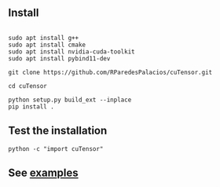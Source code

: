 
## Install

```console

sudo apt install g++
sudo apt install cmake
sudo apt install nvidia-cuda-toolkit
sudo apt install pybind11-dev 

git clone https://github.com/RParedesPalacios/cuTensor.git

cd cuTensor

python setup.py build_ext --inplace 
pip install .

```

## Test the installation
```console
python -c "import cuTensor"

```

## See [examples](examples/)
